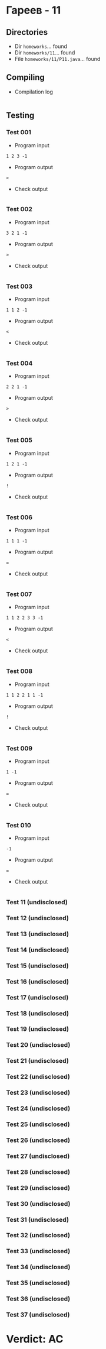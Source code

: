 # Гареев - 11
## Directories
- Dir `homeworks`... found
- Dir `homeworks/11`... found
- File `homeworks/11/P11.java`... found
## Compiling
- Compilation log
```

```
## Testing
### Test 001
- Program input
```
1 2 3 -1
```
- Program output
```
<
```
- Check output
```

```
### Test 002
- Program input
```
3 2 1 -1
```
- Program output
```
>
```
- Check output
```

```
### Test 003
- Program input
```
1 1 2 -1
```
- Program output
```
<
```
- Check output
```

```
### Test 004
- Program input
```
2 2 1 -1
```
- Program output
```
>
```
- Check output
```

```
### Test 005
- Program input
```
1 2 1 -1
```
- Program output
```
!
```
- Check output
```

```
### Test 006
- Program input
```
1 1 1 -1
```
- Program output
```
=
```
- Check output
```

```
### Test 007
- Program input
```
1 1 2 2 3 3 -1
```
- Program output
```
<
```
- Check output
```

```
### Test 008
- Program input
```
1 1 2 2 1 1 -1
```
- Program output
```
!
```
- Check output
```

```
### Test 009
- Program input
```
1 -1
```
- Program output
```
=
```
- Check output
```

```
### Test 010
- Program input
```
-1
```
- Program output
```
=
```
- Check output
```

```
### Test 11 (undisclosed)
### Test 12 (undisclosed)
### Test 13 (undisclosed)
### Test 14 (undisclosed)
### Test 15 (undisclosed)
### Test 16 (undisclosed)
### Test 17 (undisclosed)
### Test 18 (undisclosed)
### Test 19 (undisclosed)
### Test 20 (undisclosed)
### Test 21 (undisclosed)
### Test 22 (undisclosed)
### Test 23 (undisclosed)
### Test 24 (undisclosed)
### Test 25 (undisclosed)
### Test 26 (undisclosed)
### Test 27 (undisclosed)
### Test 28 (undisclosed)
### Test 29 (undisclosed)
### Test 30 (undisclosed)
### Test 31 (undisclosed)
### Test 32 (undisclosed)
### Test 33 (undisclosed)
### Test 34 (undisclosed)
### Test 35 (undisclosed)
### Test 36 (undisclosed)
### Test 37 (undisclosed)
# Verdict: AC
